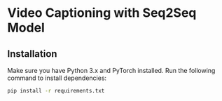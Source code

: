 # Video Captioning with Seq2Seq Model

## Installation
Make sure you have Python 3.x and PyTorch installed. Run the following command to install dependencies:
```bash
pip install -r requirements.txt
